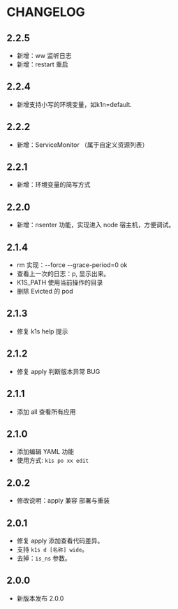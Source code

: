 # CHANGELOG

## 2.2.5

- 新增：ww 监听日志
- 新增：restart 重启

## 2.2.4

- 新增支持小写的环境变量，如k1n=default.

## 2.2.2

- 新增：ServiceMonitor （属于自定义资源列表）

## 2.2.1

- 新增：环境变量的简写方式

## 2.2.0

- 新增：nsenter 功能，实现进入 node 宿主机，方便调试。

## 2.1.4

- rm 实现：--force --grace-period=0 ok
- 查看上一次的日志：p, 显示出来。
- K1S_PATH 使用当前操作的目录
- 删除 Evicted 的 pod

## 2.1.3

- 修复 k1s help 提示

## 2.1.2

- 修复 apply 判断版本异常 BUG

## 2.1.1

- 添加 all 查看所有应用

## 2.1.0

- 添加编辑 YAML 功能
- 使用方式: `k1s po xx edit`

## 2.0.2

- 修改说明：apply 兼容 部署与重装

## 2.0.1

- 修复 apply 添加查看代码差异。
- 支持 `k1s d [名称] wide`。
- 去掉：`is_ns` 参数。

## 2.0.0

- 新版本发布 2.0.0
  